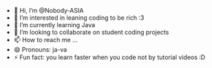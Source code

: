- 👋 Hi, I’m @Nobody-ASIA
- 👀 I’m interested in leaning coding to be rich :3
- 🌱 I’m currently learning Java
- 💞️ I’m looking to collaborate on student coding projects
- 📫 How to reach me ...
- 😄 Pronouns: ja-va
- ⚡ Fun fact: you learn faster when you code not by tutorial videos :D

<!---
Nobody-ASIA/Nobody-ASIA is a ✨ special ✨ repository because its `README.md` (this file) appears on your GitHub profile.
You can click the Preview link to take a look at your changes.
--->
